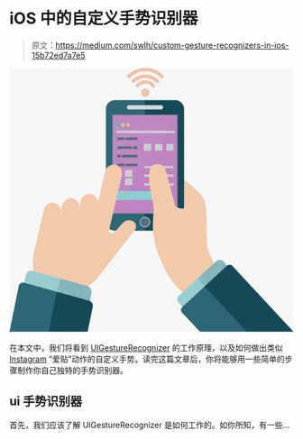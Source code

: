 # iOS 中的自定义手势识别器

> 原文：<https://medium.com/swlh/custom-gesture-recognizers-in-ios-15b72ed7a7e5>

![](img/cf9e02f778dbbcf6233f5b7c22c11229.png)

在本文中，我们将看到 [UIGestureRecognizer](https://developer.apple.com/documentation/uikit/uigesturerecognizer) 的工作原理，以及如何做出类似 [Instagram](https://www.instagram.com) “爱贴”动作的自定义手势。读完这篇文章后，你将能够用一些简单的步骤制作你自己独特的手势识别器。

## **ui 手势识别器**

首先，我们应该了解 UIGestureRecognizer 是如何工作的。如你所知，有一些…